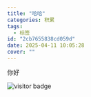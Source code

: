 ```yaml
---
title: "哈哈"
categories: 积累
tags:
  - 标签
id: "2cb7655838cd059d"
date: 2025-04-11 10:05:28
cover: ""
---
```


你好


![visitor badge](https://visitor-badge.laobi.icu/badge?page_id=Nicholas003.blog.2cb7655838cd059d&format=true)


